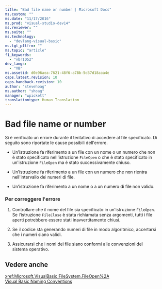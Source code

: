 ```yaml
---
title: "Bad file name or number | Microsoft Docs"
ms.custom: ""
ms.date: "11/17/2016"
ms.prod: "visual-studio-dev14"
ms.reviewer: ""
ms.suite: ""
ms.technology: 
  - "devlang-visual-basic"
ms.tgt_pltfrm: ""
ms.topic: "article"
f1_keywords: 
  - "vbrID52"
dev_langs: 
  - "VB"
ms.assetid: d0e96aea-7621-48f6-a78b-5d37d18aaa4e
caps.latest.revision: 10
caps.handback.revision: 10
author: "stevehoag"
ms.author: "shoag"
manager: "wpickett"
translationtype: Human Translation
---
```

# Bad file name or number
Si è verificato un errore durante il tentativo di accedere al file specificato.  Di seguito sono riportate le cause possibili dell'errore.  
  
-   Un'istruzione fa riferimento a un file con un nome o un numero che non è stato specificato nell'istruzione `FileOpen` o che è stato specificato in un'istruzione `FileOpen` ma è stato successivamente chiuso.  
  
-   Un'istruzione fa riferimento a un file con un numero che non rientra nell'intervallo dei numeri di file.  
  
-   Un'istruzione fa riferimento a un nome o a un numero di file non valido.  
  
### Per correggere l'errore  
  
1.  Controllare che il nome del file sia specificato in un'istruzione `FileOpen`.  Se l'istruzione `FileClose` è stata richiamata senza argomenti, tutti i file aperti potrebbero essere stati inavvertitamente chiusi.  
  
2.  Se il codice sta generando numeri di file in modo algoritmico, accertarsi che i numeri siano validi.  
  
3.  Assicurarsi che i nomi dei file siano conformi alle convenzioni del sistema operativo.  
  
## Vedere anche  
 <xref:Microsoft.VisualBasic.FileSystem.FileOpen%2A>   
 [Visual Basic Naming Conventions](../../../visual-basic/programming-guide/program-structure/naming-conventions.md)